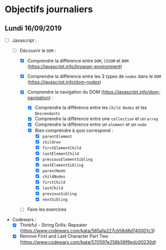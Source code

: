 # Objectifs journaliers

## Lundi 16/09/2019

- [ ] Javascript :

  - [ ] Découvrir le `DOM` :

    - [x] Comprendre la différence entre `DOM`, `CSSOM` et `BOM` (https://javascript.info/browser-environment)

    - [x] Comprendre la différence entre les 3 types de `nodes` dans le `DOM` (https://javascript.info/dom-nodes)

    - [x] Comprendre la navigation du DOM (https://javascript.info/dom-navigation) :
      - [x] Comprendre la différence entre les `Child Nodes` et les `Descendants`
      - [x] Comprendre la différence entre une `collection` et un `array`
      - [x] Comprendre la différence entre un `element` et un `node`
      - [x] Bien comprendre à quoi correspond :
        - [x] `parentElement`
        - [x] `children`
        - [x] `firstElementChild`
        - [x] `lastElementChild`
        - [x] `previousElementSibling`
        - [x] `nextElementSibling`
        - [x] `parentNode`
        - [x] `childNodes`
        - [x] `firstChild`
        - [x] `lastChild`
        - [x] `previousSibling`
        - [x] `nextSibling`
    - [ ] Faire les exercices

* Codewars :
  - [x] Thinkful - String Drills: Repeater (https://www.codewars.com/kata/585a1a227cb58d8d740001c3)
  - [x] Remove First and Last Character Part Two (https://www.codewars.com/kata/570597e258b58f6edc00230d)

